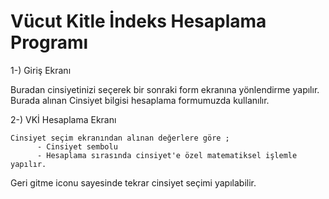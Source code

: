 # Vücut Kitle İndeks Hesaplama Programı

  1-) Giriş Ekranı

   Buradan cinsiyetinizi seçerek bir sonraki form ekranına yönlendirme yapılır. Burada alınan Cinsiyet bilgisi hesaplama formumuzda kullanılır.
 
  2-) VKİ Hesaplama Ekranı

    Cinsiyet seçim ekranından alınan değerlere göre ;
          - Cinsiyet sembolu
          - Hesaplama sırasında cinsiyet'e özel matematiksel işlemle yapılır.
   Geri gitme iconu sayesinde tekrar cinsiyet seçimi yapılabilir.
